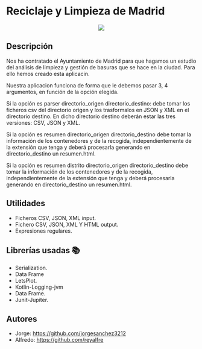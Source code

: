 # Reciclaje y Limpieza de Madrid
<p align="center">
  <a href="#">
    <img src="https://www.madrid.es/UnidadesDescentralizadas/LimpiezaUrbanaYResiduos/Campa%C3%B1as/00.%20CAMPA%C3%91AS%20DE%20INFORMACI%C3%93N%20Y%20SENSIBILIZACI%C3%93N/01%20CAMPA%C3%91A%20%22Con%20Erre%20De%22/CuidarMadridEsSencilloEntreTodos_690.png" />
  </a>
</p>

## Descripción

Nos ha contratado el Ayuntamiento de Madrid para que hagamos un estudio del análisis de
limpieza y gestión de basuras que se hace en la ciudad. Para ello hemos creado esta aplicacin.

Nuestra aplicacion funciona de forma que le debemos pasar 3, 4 argumentos, en función de la opción elegida.

Si la opción es parser directorio_origen directorio_destino: debe tomar los ficheros csv
del directorio origen y los trasformalos en JSON y XML en el directorio destino. En dicho
directorio destino deberán estar las tres versiones: CSV, JSON y XML.

Si la opción es resumen directorio_origen directorio_destino debe tomar la información
de los contenedores y de la recogida, independientemente de la extensión que tenga  y deberá procesarla
generando en directorio_destino un resumen.html.

Si la opción es resumen distrito directorio_origen directorio_destino debe tomar la
información de los contenedores y de la recogida, independientemente de la extensión que
tenga y deberá procesarla generando en directorio_destino un resumen.html.



## Utilidades
- Ficheros CSV, JSON, XML input.
- Fichero CSV, JSON, XML Y HTML output.
- Expresiones regulares.



## Librerías usadas 📚
- Serialization.
- Data Frame
- LetsPlot.
- Kotlin-Logging-jvm
- Data Frame.
- Junit-Jupiter.


## Autores
- Jorge: <https://github.com/jorgesanchez3212>
- Alfredo: <https://github.com/reyalfre>